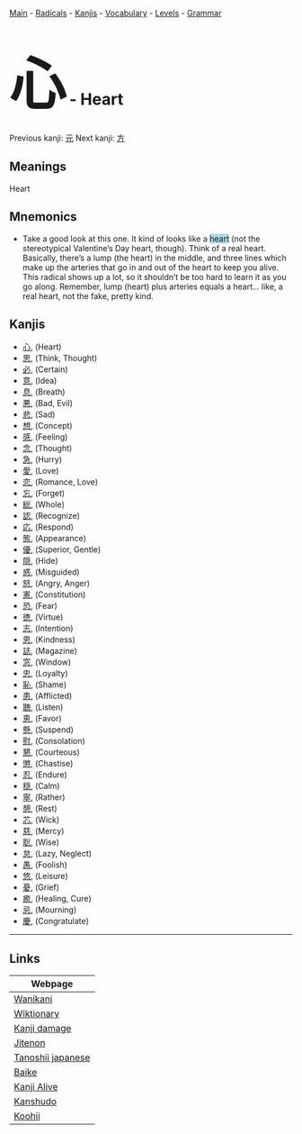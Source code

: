 <style> bigfont {font-size: 100px}</style>
[Main](../README.md) -
[Radicals](../radicals.md) -
[Kanjis](../kanjis.md) -
[Vocabulary](../vocabulary.md) -
[Levels](../levels.md) -
[Grammar](../grammar.md)
# <bigfont> 心</bigfont> - Heart 

Previous kanji: [元](元.md) Next kanji: [方](方.md) 

## Meanings
 Heart
## Mnemonics
 * Take a good look at this one. It kind of looks like a <span style="background-color:#ADD8E6"> heart</span> (not the stereotypical Valentine’s Day heart, though). Think of a real heart. Basically, there’s a lump (the heart) in the middle, and three lines which make up the arteries that go in and out of the heart to keep you alive. This radical shows up a lot, so it shouldn’t be too hard to learn it as you go along. Remember, lump (heart) plus arteries equals a heart… like, a real heart, not the fake, pretty kind.


## Kanjis
 * [心](../kanjis/心.md), (Heart)
* [思](../kanjis/思.md), (Think, Thought)
* [必](../kanjis/必.md), (Certain)
* [意](../kanjis/意.md), (Idea)
* [息](../kanjis/息.md), (Breath)
* [悪](../kanjis/悪.md), (Bad, Evil)
* [悲](../kanjis/悲.md), (Sad)
* [想](../kanjis/想.md), (Concept)
* [感](../kanjis/感.md), (Feeling)
* [念](../kanjis/念.md), (Thought)
* [急](../kanjis/急.md), (Hurry)
* [愛](../kanjis/愛.md), (Love)
* [恋](../kanjis/恋.md), (Romance, Love)
* [忘](../kanjis/忘.md), (Forget)
* [総](../kanjis/総.md), (Whole)
* [認](../kanjis/認.md), (Recognize)
* [応](../kanjis/応.md), (Respond)
* [態](../kanjis/態.md), (Appearance)
* [優](../kanjis/優.md), (Superior, Gentle)
* [隠](../kanjis/隠.md), (Hide)
* [惑](../kanjis/惑.md), (Misguided)
* [怒](../kanjis/怒.md), (Angry, Anger)
* [憲](../kanjis/憲.md), (Constitution)
* [恐](../kanjis/恐.md), (Fear)
* [徳](../kanjis/徳.md), (Virtue)
* [志](../kanjis/志.md), (Intention)
* [恩](../kanjis/恩.md), (Kindness)
* [誌](../kanjis/誌.md), (Magazine)
* [窓](../kanjis/窓.md), (Window)
* [忠](../kanjis/忠.md), (Loyalty)
* [恥](../kanjis/恥.md), (Shame)
* [患](../kanjis/患.md), (Afflicted)
* [聴](../kanjis/聴.md), (Listen)
* [恵](../kanjis/恵.md), (Favor)
* [懸](../kanjis/懸.md), (Suspend)
* [慰](../kanjis/慰.md), (Consolation)
* [懇](../kanjis/懇.md), (Courteous)
* [懲](../kanjis/懲.md), (Chastise)
* [忍](../kanjis/忍.md), (Endure)
* [穏](../kanjis/穏.md), (Calm)
* [寧](../kanjis/寧.md), (Rather)
* [憩](../kanjis/憩.md), (Rest)
* [芯](../kanjis/芯.md), (Wick)
* [慈](../kanjis/慈.md), (Mercy)
* [聡](../kanjis/聡.md), (Wise)
* [怠](../kanjis/怠.md), (Lazy, Neglect)
* [愚](../kanjis/愚.md), (Foolish)
* [悠](../kanjis/悠.md), (Leisure)
* [憂](../kanjis/憂.md), (Grief)
* [癒](../kanjis/癒.md), (Healing, Cure)
* [忌](../kanjis/忌.md), (Mourning)
* [慶](../kanjis/慶.md), (Congratulate)



---

## Links 

| Webpage |
| --- |
| [Wanikani          ](https://www.wanikani.com/kanji/心) |
| [Wiktionary        ](https://en.wiktionary.org/wiki/心) |
| [Kanji damage      ](http://www.kanjidamage.com/kanji/search?utf8=✓&q=心) |
| [Jitenon           ](https://jitenon.com/kanji/心) |
| [Tanoshii japanese ](https://www.tanoshiijapanese.com/dictionary/kanji.cfm?k=心) |
| [Baike             ](https://baike.baidu.com/item/心) |
| [Kanji Alive       ](https://app.kanjialive.com/心) |
| [Kanshudo          ](https://www.kanshudo.com/searchmn?q=心) |
| [Koohii            ](https://kanji.koohii.com/study/kanji/心) |
